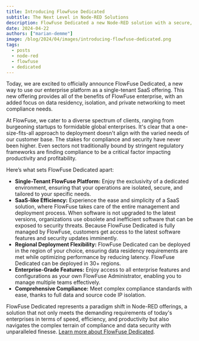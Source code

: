 ```yaml
---
title: Introducing FlowFuse Dedicated
subtitle: The Next Level in Node-RED Solutions
description: FlowFuse Dedicated a new Node-RED solution with a secure, compliant, and fully managed single-tenant SaaS platform tailored for enterprise needs.
date: 2024-04-22
authors: ["marian-demme"]
image: /blog/2024/04/images/introducing-flowfuse-dedicated.png
tags:
  - posts
  - node-red
  - flowfuse
  - dedicated
---
```


Today, we are excited to officially announce FlowFuse Dedicated, a new way to use our enterprise platform as a single-tenant SaaS offering. This new offering provides all of the benefits of FlowFuse enterprise, with an added focus on data residency, isolation, and private networking to meet compliance needs.

<!--more-->

At FlowFuse, we cater to a diverse spectrum of clients, ranging from burgeoning startups to formidable global enterprises. It's clear that a one-size-fits-all approach to deployment doesn't align with the varied needs of our customer base. The stakes for compliance and security have never been higher. Even sectors not traditionally bound by stringent regulatory frameworks are finding compliance to be a critical factor impacting productivity and profitability.

Here’s what sets FlowFuse Dedicated apart:

- **Single-Tenant FlowFuse Platform:** Enjoy the exclusivity of a dedicated environment, ensuring that your operations are isolated, secure, and tailored to your specific needs.
- **SaaS-like Efficiency:** Experience the ease and simplicity of a SaaS solution, where FlowFuse takes care of the entire management and deployment process. When software is not upgraded to the latest versions, organizations use obsolete and inefficient software that can be exposed to security threats. Because FlowFuse Dedicated is fully managed by FlowFuse, customers get access to the latest software features and security updates imminently.
- **Regional Deployment Flexibility:** FlowFuse Dedicated can be deployed in the region of your choice, ensuring data residency requirements are met while optimizing performance by reducing latency. FlowFuse Dedicated can be deployed in 30+ regions.
- **Enterprise-Grade Features:** Enjoy access to all enterprise features and configurations as your own FlowFuse Administrator, enabling you to manage multiple teams effectively.
- **Comprehensive Compliance:** Meet complex compliance standards with ease, thanks to full data and source code IP isolation.

FlowFuse Dedicated represents a paradigm shift in Node-RED offerings, a solution that not only meets the demanding requirements of today's enterprises in terms of speed, efficiency, and productivity but also navigates the complex terrain of compliance and data security with unparalleled finesse. [Learn more about FlowFuse Dedicated](https://flowfuse.com/dedicated/).